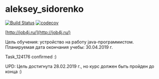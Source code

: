 # aleksey_sidorenko

[![Build Status](https://travis-ci.org/AlekseySidorenko/aleksey_sidorenko.svg?branch=master)](https://travis-ci.org/AlekseySidorenko/aleksey_sidorenko)
[![codecov](https://codecov.io/gh/AlekseySidorenko/aleksey_sidorenko/branch/master/graph/badge.svg)](https://codecov.io/gh/AlekseySidorenko/aleksey_sidorenko)

[http://job4j.ru/](http://job4j.ru/)

Цель обучения: устройство на работу java-программистом.
Планируемая дата окончания учебы: 30.04.2019 г.

Task_124176 confirmed :)

UPD:
Цель достигнута 28.02.2019 г., но курс должен быть пройден до конца :)
